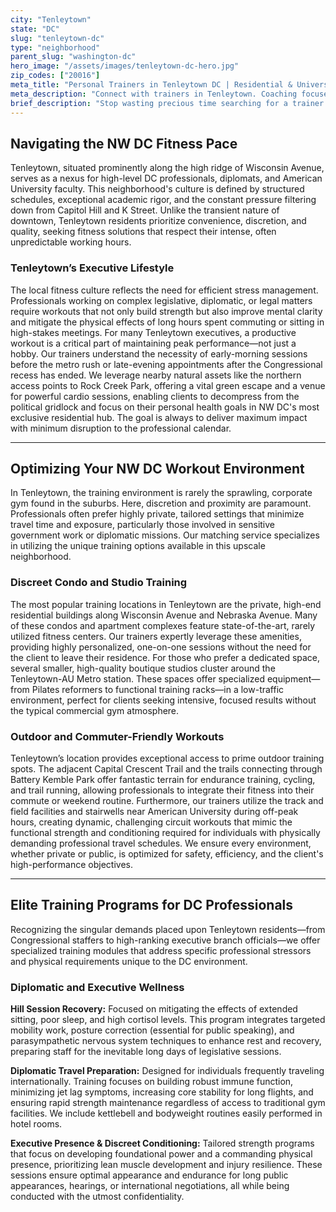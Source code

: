 ```yaml
---
city: "Tenleytown"
state: "DC"
slug: "tenleytown-dc"
type: "neighborhood"
parent_slug: "washington-dc"
hero_image: "/assets/images/tenleytown-dc-hero.jpg"
zip_codes: ["20016"]
meta_title: "Personal Trainers in Tenleytown DC | Residential & University Fitness"
meta_description: "Connect with trainers in Tenleytown. Coaching focused on residential gyms, university students, and community recreation centers."
brief_description: "Stop wasting precious time searching for a trainer. Tenleytown’s top personal trainers specialize in fitting elite, results-driven fitness into your demanding DC schedule. Whether you need discreet executive training near Embassy Row or rapid results before the next Congressional session, our certified experts match your goals and high-stress lifestyle. We offer in-home, private studio, and virtual sessions specifically designed for the NW DC professional. Start your transformation today with a personalized, goal-driven plan."
---
```

## Navigating the NW DC Fitness Pace

Tenleytown, situated prominently along the high ridge of Wisconsin Avenue, serves as a nexus for high-level DC professionals, diplomats, and American University faculty. This neighborhood's culture is defined by structured schedules, exceptional academic rigor, and the constant pressure filtering down from Capitol Hill and K Street. Unlike the transient nature of downtown, Tenleytown residents prioritize convenience, discretion, and quality, seeking fitness solutions that respect their intense, often unpredictable working hours.

### Tenleytown’s Executive Lifestyle

The local fitness culture reflects the need for efficient stress management. Professionals working on complex legislative, diplomatic, or legal matters require workouts that not only build strength but also improve mental clarity and mitigate the physical effects of long hours spent commuting or sitting in high-stakes meetings. For many Tenleytown executives, a productive workout is a critical part of maintaining peak performance—not just a hobby. Our trainers understand the necessity of early-morning sessions before the metro rush or late-evening appointments after the Congressional recess has ended. We leverage nearby natural assets like the northern access points to Rock Creek Park, offering a vital green escape and a venue for powerful cardio sessions, enabling clients to decompress from the political gridlock and focus on their personal health goals in NW DC's most exclusive residential hub. The goal is always to deliver maximum impact with minimum disruption to the professional calendar.

---

## Optimizing Your NW DC Workout Environment

In Tenleytown, the training environment is rarely the sprawling, corporate gym found in the suburbs. Here, discretion and proximity are paramount. Professionals often prefer highly private, tailored settings that minimize travel time and exposure, particularly those involved in sensitive government work or diplomatic missions. Our matching service specializes in utilizing the unique training options available in this upscale neighborhood.

### Discreet Condo and Studio Training

The most popular training locations in Tenleytown are the private, high-end residential buildings along Wisconsin Avenue and Nebraska Avenue. Many of these condos and apartment complexes feature state-of-the-art, rarely utilized fitness centers. Our trainers expertly leverage these amenities, providing highly personalized, one-on-one sessions without the need for the client to leave their residence. For those who prefer a dedicated space, several smaller, high-quality boutique studios cluster around the Tenleytown-AU Metro station. These spaces offer specialized equipment—from Pilates reformers to functional training racks—in a low-traffic environment, perfect for clients seeking intensive, focused results without the typical commercial gym atmosphere.

### Outdoor and Commuter-Friendly Workouts

Tenleytown’s location provides exceptional access to prime outdoor training spots. The adjacent Capital Crescent Trail and the trails connecting through Battery Kemble Park offer fantastic terrain for endurance training, cycling, and trail running, allowing professionals to integrate their fitness into their commute or weekend routine. Furthermore, our trainers utilize the track and field facilities and stairwells near American University during off-peak hours, creating dynamic, challenging circuit workouts that mimic the functional strength and conditioning required for individuals with physically demanding professional travel schedules. We ensure every environment, whether private or public, is optimized for safety, efficiency, and the client's high-performance objectives.

---

## Elite Training Programs for DC Professionals

Recognizing the singular demands placed upon Tenleytown residents—from Congressional staffers to high-ranking executive branch officials—we offer specialized training modules that address specific professional stressors and physical requirements unique to the DC environment.

### Diplomatic and Executive Wellness

**Hill Session Recovery:** Focused on mitigating the effects of extended sitting, poor sleep, and high cortisol levels. This program integrates targeted mobility work, posture correction (essential for public speaking), and parasympathetic nervous system techniques to enhance rest and recovery, preparing staff for the inevitable long days of legislative sessions.

**Diplomatic Travel Preparation:** Designed for individuals frequently traveling internationally. Training focuses on building robust immune function, minimizing jet lag symptoms, increasing core stability for long flights, and ensuring rapid strength maintenance regardless of access to traditional gym facilities. We include kettlebell and bodyweight routines easily performed in hotel rooms.

**Executive Presence & Discreet Conditioning:** Tailored strength programs that focus on developing foundational power and a commanding physical presence, prioritizing lean muscle development and injury resilience. These sessions ensure optimal appearance and endurance for long public appearances, hearings, or international negotiations, all while being conducted with the utmost confidentiality.